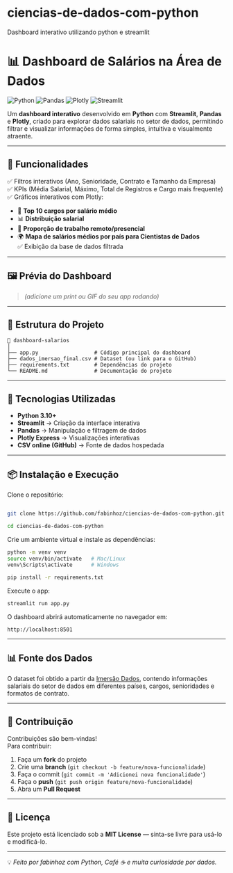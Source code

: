 # ciencias-de-dados-com-python
Dashboard interativo utilizando python e streamlit


# 📊 Dashboard de Salários na Área de Dados  

![Python](https://img.shields.io/badge/Python-3.10+-3776AB?style=for-the-badge&logo=python&logoColor=white)
![Pandas](https://img.shields.io/badge/Pandas-Data%20Analysis-150458?style=for-the-badge&logo=pandas&logoColor=white)
![Plotly](https://img.shields.io/badge/Plotly-Interactive%20Charts-3F4F75?style=for-the-badge&logo=plotly&logoColor=white)
![Streamlit](https://img.shields.io/badge/Streamlit-Web%20App-FF4B4B?style=for-the-badge&logo=streamlit&logoColor=white)

Um **dashboard interativo** desenvolvido em **Python** com **Streamlit**, **Pandas** e **Plotly**, criado para explorar dados salariais no setor de dados, permitindo filtrar e visualizar informações de forma simples, intuitiva e visualmente atraente.

---

## 🚀 Funcionalidades

✅ Filtros interativos (Ano, Senioridade, Contrato e Tamanho da Empresa)  
✅ KPIs (Média Salarial, Máximo, Total de Registros e Cargo mais frequente)  
✅ Gráficos interativos com Plotly:  
- 📌 **Top 10 cargos por salário médio**  
- 📊 **Distribuição salarial**  
- 🥧 **Proporção de trabalho remoto/presencial**  
- 🌍 **Mapa de salários médios por país para Cientistas de Dados**  
✅ Exibição da base de dados filtrada  

---

## 🖼 Prévia do Dashboard

> *(adicione um print ou GIF do seu app rodando)*  

---

## 📂 Estrutura do Projeto

```
📁 dashboard-salarios
│
├── app.py                  # Código principal do dashboard
├── dados_imersao_final.csv # Dataset (ou link para o GitHub)
├── requirements.txt        # Dependências do projeto
└── README.md               # Documentação do projeto

```

---

## 🔧 Tecnologias Utilizadas

- **Python 3.10+**
- **Streamlit** → Criação da interface interativa
- **Pandas** → Manipulação e filtragem de dados
- **Plotly Express** → Visualizações interativas
- **CSV online (GitHub)** → Fonte de dados hospedada

---

## 📦 Instalação e Execução

Clone o repositório:
```bash

git clone https://github.com/fabinhoz/ciencias-de-dados-com-python.git

cd ciencias-de-dados-com-python
```

Crie um ambiente virtual e instale as dependências:
```bash
python -m venv venv
source venv/bin/activate   # Mac/Linux
venv\Scripts\activate      # Windows

pip install -r requirements.txt
```

Execute o app:
```bash
streamlit run app.py
```

O dashboard abrirá automaticamente no navegador em:
```
http://localhost:8501
```

---

## 📊 Fonte dos Dados

O dataset foi obtido a partir da [Imersão Dados](https://www.alura.com.br/), contendo informações salariais do setor de dados em diferentes países, cargos, senioridades e formatos de contrato.

---

## 🤝 Contribuição

Contribuições são bem-vindas!  
Para contribuir:
1. Faça um **fork** do projeto  
2. Crie uma **branch** (`git checkout -b feature/nova-funcionalidade`)  
3. Faça o commit (`git commit -m 'Adicionei nova funcionalidade'`)  
4. Faça o **push** (`git push origin feature/nova-funcionalidade`)  
5. Abra um **Pull Request**  

---

## 📄 Licença

Este projeto está licenciado sob a **MIT License** — sinta-se livre para usá-lo e modificá-lo.

---

💡 *Feito por fabinhoz com Python, Café ☕ e muita curiosidade por dados.*

